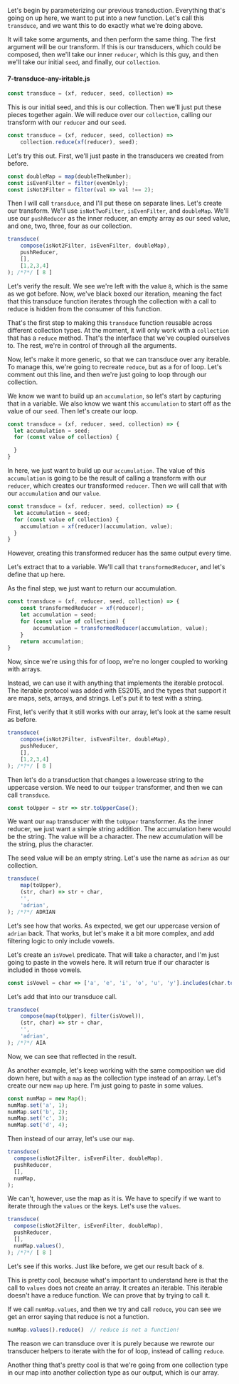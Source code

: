 Let's begin by parameterizing our previous transduction. Everything that's going on up here, we want to put into a new function. Let's call this `transduce`, and we want this to do exactly what we're doing above.

It will take some arguments, and then perform the same thing. The first argument will be our transform. If this is our transducers, which could be composed, then we'll take our inner `reducer`, which is this guy, and then we'll take our initial `seed`, and finally, our `collection`.

#### 7-transduce-any-iritable.js

```javascript
const transduce = (xf, reducer, seed, collection) => 
```

This is our initial seed, and this is our collection. Then we'll just put these pieces together again. We will reduce over our `collection`, calling our transform with our `reducer` and our `seed`. 

```javascript
const transduce = (xf, reducer, seed, collection) => 
    collection.reduce(xf(reducer), seed);
```

Let's try this out. First, we'll just paste in the transducers we created from before.

```javascript
const doubleMap = map(doubleTheNumber);
const isEvenFilter = filter(evenOnly);
const isNot2Filter = filter(val => val !== 2);
```

Then I will call `transduce`, and I'll put these on separate lines. Let's create our transform. We'll use `isNotTwoFilter`, `isEvenFilter`, and `doubleMap`. We'll use our `pushReducer` as the inner reducer, an empty array as our seed value, and one, two, three, four as our collection.

```javascript
transduce(
    compose(isNot2Filter, isEvenFilter, doubleMap),
    pushReducer,
    [],
    [1,2,3,4]
); /*?*/ [ 8 ]
```

Let's verify the result. We see we're left with the value `8`, which is the same as we got before. Now, we've black boxed our iteration, meaning the fact that this transduce function iterates through the collection with a call to reduce is hidden from the consumer of this function.

That's the first step to making this `transduce` function reusable across different collection types. At the moment, it will only work with a `collection` that has a `reduce` method. That's the interface that we've coupled ourselves to. The rest, we're in control of through all the arguments.

Now, let's make it more generic, so that we can transduce over any iterable. To manage this, we're going to recreate `reduce`, but as a for of loop. Let's comment out this line, and then we're just going to loop through our collection.

We know we want to build up an `accumulation`, so let's start by capturing that in a variable. We also know we want this `accumulation` to start off as the value of our `seed`. Then let's create our loop. 

```javascript
const transduce = (xf, reducer, seed, collection) => {
  let accumulation = seed;
  for (const value of collection) {

  }
}
```

In here, we just want to build up our `accumulation`.
The value of this `accumulation` is going to be the result of calling a transform with our `reducer`, which creates our transformed `reducer`. Then we will call that with our `accumulation` and our `value`. 

```javascript
const transduce = (xf, reducer, seed, collection) => {
  let accumulation = seed;
  for (const value of collection) {
    accumulation = xf(reducer)(accumulation, value);
  }
}

```

However, creating this transformed reducer has the same output every time.

Let's extract that to a variable. We'll call that `transformedReducer`, and let's define that up here. 

As the final step, we just want to return our accumulation.

```javascript
const transduce = (xf, reducer, seed, collection) => {
    const transformedReducer = xf(reducer);
    let accumulation = seed;
    for (const value of collection) {
        accumulation = transformedReducer(accumulation, value);
    }
    return accumulation;
}
```

Now, since we're using this for of loop, we're no longer coupled to working with arrays.

Instead, we can use it with anything that implements the iterable protocol. The iterable protocol was added with ES2015, and the types that support it are maps, sets, arrays, and strings. Let's put it to test with a string.

First, let's verify that it still works with our array, let's look at the same result as before. 

```javascript
transduce(
    compose(isNot2Filter, isEvenFilter, doubleMap),
    pushReducer,
    [],
    [1,2,3,4]
); /*?*/ [ 8 ]
```

Then let's do a transduction that changes a lowercase string to the uppercase version. We need to our `toUpper` transformer, and then we can call `transduce`.

```javascript
const toUpper = str => str.toUpperCase();
```

We want our `map` transducer with the `toUpper` transformer. As the inner reducer, we just want a simple string addition. The accumulation here would be the string. The value will be a character. The new accumulation will be the string, plus the character.

The seed value will be an empty string. Let's use the name as `adrian` as our collection. 

```javascript
transduce(
    map(toUpper),
    (str, char) => str + char,
    '',
    'adrian',
); /*?*/ ADRIAN
```
Let's see how that works. As expected, we get our uppercase version of `adrian` back. That works, but let's make it a bit more complex, and add filtering logic to only include vowels.

Let's create an `isVowel` predicate. That will take a character, and I'm just going to paste in the vowels here. It will return true if our character is included in those vowels. 

```javascript
const isVowel = char => ['a', 'e', 'i', 'o', 'u', 'y'].includes(char.toLowerCase());
```

Let's add that into our transduce call. 

```javascript
transduce(
    compose(map(toUpper), filter(isVowel)),
    (str, char) => str + char,
    '',
    'adrian',
); /*?*/ AIA
```

Now, we can see that reflected in the result.

As another example, let's keep working with the same composition we did down here, but with a `map` as the collection type instead of an array. Let's create our new `map` up here. I'm just going to paste in some values.

```javascript
const numMap = new Map();
numMap.set('a', 1);
numMap.set('b', 2);
numMap.set('c', 3);
numMap.set('d', 4);
```

Then instead of our array, let's use our `map`. 

```javascript
transduce(
  compose(isNot2Filter, isEvenFilter, doubleMap),
  pushReducer,
  [],
  numMap,
);
```

We can't, however, use the map as it is. We have to specify if we want to iterate through the `values` or the keys. Let's use the `values`. 

```javascript
transduce(
  compose(isNot2Filter, isEvenFilter, doubleMap),
  pushReducer,
  [],
  numMap.values(),
); /*?*/ [ 8 ]
```

Let's see if this works. Just like before, we get our result back of `8`.

This is pretty cool, because what's important to understand here is that the call to `values` does not create an array. It creates an iterable. This iterable doesn't have a reduce function. We can prove that by trying to call it.

If we call `numMap.values`, and then we try and call `reduce`, you can see we get an error saying that reduce is not a function. 

```javascript
numMap.values().reduce()  // reduce is not a function!
```

The reason we can transduce over it is purely because we rewrote our transducer helpers to iterate with the for of loop, instead of calling `reduce`.

Another thing that's pretty cool is that we're going from one collection type in our map into another collection type as our output, which is our array.